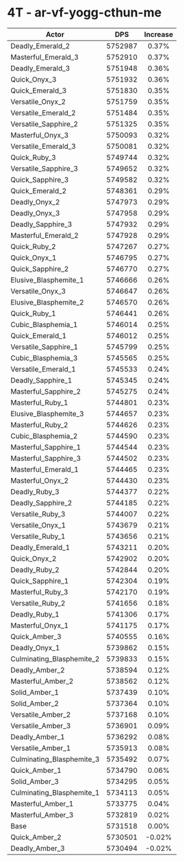 # 4T - ar-vf-yogg-cthun-me
| Actor | DPS | Increase |
|---|:---:|:---:|
|Deadly_Emerald_2|5752987|0.37%|
|Masterful_Emerald_3|5752910|0.37%|
|Deadly_Emerald_3|5751948|0.36%|
|Quick_Onyx_3|5751932|0.36%|
|Quick_Emerald_3|5751830|0.35%|
|Versatile_Onyx_2|5751759|0.35%|
|Versatile_Emerald_2|5751484|0.35%|
|Versatile_Sapphire_2|5751325|0.35%|
|Masterful_Onyx_3|5750093|0.32%|
|Versatile_Emerald_3|5750081|0.32%|
|Quick_Ruby_3|5749744|0.32%|
|Versatile_Sapphire_3|5749652|0.32%|
|Quick_Sapphire_3|5749582|0.32%|
|Quick_Emerald_2|5748361|0.29%|
|Deadly_Onyx_2|5747973|0.29%|
|Deadly_Onyx_3|5747958|0.29%|
|Deadly_Sapphire_3|5747932|0.29%|
|Masterful_Emerald_2|5747928|0.29%|
|Quick_Ruby_2|5747267|0.27%|
|Quick_Onyx_1|5746795|0.27%|
|Quick_Sapphire_2|5746770|0.27%|
|Elusive_Blasphemite_1|5746666|0.26%|
|Versatile_Onyx_3|5746647|0.26%|
|Elusive_Blasphemite_2|5746570|0.26%|
|Quick_Ruby_1|5746441|0.26%|
|Cubic_Blasphemia_1|5746014|0.25%|
|Quick_Emerald_1|5746012|0.25%|
|Versatile_Sapphire_1|5745799|0.25%|
|Cubic_Blasphemia_3|5745565|0.25%|
|Versatile_Emerald_1|5745533|0.24%|
|Deadly_Sapphire_1|5745345|0.24%|
|Masterful_Sapphire_2|5745275|0.24%|
|Masterful_Ruby_1|5744801|0.23%|
|Elusive_Blasphemite_3|5744657|0.23%|
|Masterful_Ruby_2|5744626|0.23%|
|Cubic_Blasphemia_2|5744590|0.23%|
|Masterful_Sapphire_1|5744544|0.23%|
|Masterful_Sapphire_3|5744502|0.23%|
|Masterful_Emerald_1|5744465|0.23%|
|Masterful_Onyx_2|5744430|0.23%|
|Deadly_Ruby_3|5744377|0.22%|
|Deadly_Sapphire_2|5744185|0.22%|
|Versatile_Ruby_3|5744007|0.22%|
|Versatile_Onyx_1|5743679|0.21%|
|Versatile_Ruby_1|5743656|0.21%|
|Deadly_Emerald_1|5743211|0.20%|
|Quick_Onyx_2|5742902|0.20%|
|Deadly_Ruby_2|5742844|0.20%|
|Quick_Sapphire_1|5742304|0.19%|
|Masterful_Ruby_3|5742170|0.19%|
|Versatile_Ruby_2|5741656|0.18%|
|Deadly_Ruby_1|5741306|0.17%|
|Masterful_Onyx_1|5741175|0.17%|
|Quick_Amber_3|5740555|0.16%|
|Deadly_Onyx_1|5739862|0.15%|
|Culminating_Blasphemite_2|5739833|0.15%|
|Deadly_Amber_2|5738594|0.12%|
|Masterful_Amber_2|5738562|0.12%|
|Solid_Amber_1|5737439|0.10%|
|Solid_Amber_2|5737364|0.10%|
|Versatile_Amber_2|5737168|0.10%|
|Versatile_Amber_3|5736901|0.09%|
|Deadly_Amber_1|5736292|0.08%|
|Versatile_Amber_1|5735913|0.08%|
|Culminating_Blasphemite_3|5735492|0.07%|
|Quick_Amber_1|5734790|0.06%|
|Solid_Amber_3|5734295|0.05%|
|Culminating_Blasphemite_1|5734113|0.05%|
|Masterful_Amber_1|5733775|0.04%|
|Masterful_Amber_3|5732819|0.02%|
|Base|5731518|0.00%|
|Quick_Amber_2|5730501|-0.02%|
|Deadly_Amber_3|5730494|-0.02%|
